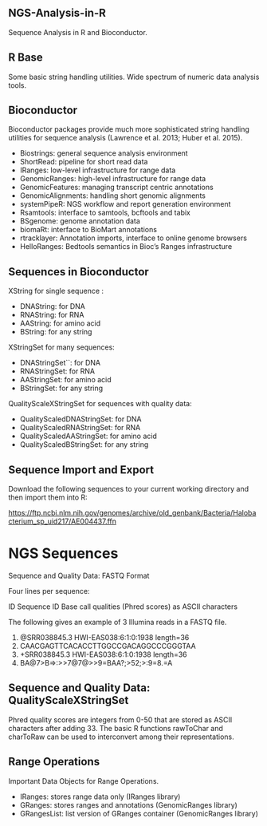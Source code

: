 ## NGS-Analysis-in-R
Sequence Analysis in R and Bioconductor.

## R Base

Some basic string handling utilities. Wide spectrum of numeric data analysis tools.

## Bioconductor

Bioconductor packages provide much more sophisticated string handling utilities for sequence analysis (Lawrence et al. 2013; Huber et al. 2015).

* Biostrings: general sequence analysis environment
* ShortRead: pipeline for short read data
* IRanges: low-level infrastructure for range data
* GenomicRanges: high-level infrastructure for range data
* GenomicFeatures: managing transcript centric annotations
* GenomicAlignments: handling short genomic alignments
* systemPipeR: NGS workflow and report generation environment
* Rsamtools: interface to samtools, bcftools and tabix
* BSgenome: genome annotation data
* biomaRt: interface to BioMart annotations
* rtracklayer: Annotation imports, interface to online genome browsers
* HelloRanges: Bedtools semantics in Bioc’s Ranges infrastructure

## Sequences in Bioconductor

XString for single sequence :

* DNAString: for DNA
* RNAString: for RNA
* AAString: for amino acid
* BString: for any string

XStringSet for many sequences:

* DNAStringSet``: for DNA
* RNAStringSet: for RNA
* AAStringSet: for amino acid
* BStringSet: for any string

QualityScaleXStringSet for sequences with quality data:

* QualityScaledDNAStringSet: for DNA
* QualityScaledRNAStringSet: for RNA
* QualityScaledAAStringSet: for amino acid
* QualityScaledBStringSet: for any string

## Sequence Import and Export
Download the following sequences to your current working directory and then import them into R:

https://ftp.ncbi.nlm.nih.gov/genomes/archive/old_genbank/Bacteria/Halobacterium_sp_uid217/AE004437.ffn


# NGS Sequences

Sequence and Quality Data: FASTQ Format

Four lines per sequence:

ID
Sequence
ID
Base call qualities (Phred scores) as ASCII characters

The following gives an example of 3 Illumina reads in a FASTQ file. 

1. @SRR038845.3 HWI-EAS038:6:1:0:1938 length=36
2. CAACGAGTTCACACCTTGGCCGACAGGCCCGGGTAA
3. +SRR038845.3 HWI-EAS038:6:1:0:1938 length=36
4. BA@7>B=>:>>7@7@>>9=BAA?;>52;>:9=8.=A

## Sequence and Quality Data: QualityScaleXStringSet

Phred quality scores are integers from 0-50 that are stored as ASCII characters after adding 33. The basic R functions rawToChar and charToRaw can be used to interconvert among their representations.

## Range Operations

Important Data Objects for Range Operations.
* IRanges: stores range data only (IRanges library)
* GRanges: stores ranges and annotations (GenomicRanges library)
* GRangesList: list version of GRanges container (GenomicRanges library)
